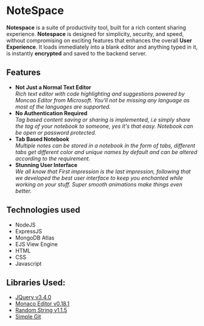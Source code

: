 # NoteSpace

**Notespace** is a suite of productivity tool, built for a rich content sharing experience. **Notespace** is designed for simplicity, security, and speed, without compromising on exciting features that enhances the overall **User Experience**. It loads immediately into a blank editor and anything typed in it, is instantly **encrypted** and saved to the backend server.

## Features
+ **Not Just a Normal Text Editor**  
*Rich text editor with code highlighting and suggestions powered by Moncao Editor from Microsoft. You'll not be missing any language as most of the languages are supported.*
+ **No Authentication Required**  
*Tag based content saving or sharing is implemented, i.e simply share the tag of your notebook to someone, yes it's that easy. Notebook can be open or password protected.*
+ **Tab Based Notebook**  
*Multiple notes can be stored in a notebook in the form of tabs, different tabs get different color and unique names by default and can be altered according to the requirement.*
+ **Stunning User Interface**  
*We all know that First impression is the last impression, following that we developed the best user interface to keep you enchanted while working on your stuff. Super smooth animations make things even better.*

## Technologies used
+ NodeJS
+ ExpressJS
+ MongoDB Atlas
+ EJS View Engine
+ HTML
+ CSS
+ Javascript

## Libraries Used:
- [JQuery v3.4.0](https://jquery.com/)
- [Monaco Editor v0.18.1](https://microsoft.github.io/monaco-editor/)
- [Random String v1.1.5](https://github.com/klughammer/node-randomstring/)
- [Simple Git](https://www.npmjs.com/package/simple-git/)
